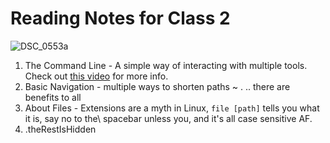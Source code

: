# Reading Notes for Class 2

![DSC_0553a](https://user-images.githubusercontent.com/81983821/182424439-cfc75cc8-0659-41f2-927f-e33a2e097faf.jpg)


1. The Command Line - A simple way of interacting with multiple tools. Check out [this video](https://youtu.be/I4EWvMFj37g) for more info.
2. Basic Navigation - multiple ways to shorten paths ~ . .. there are benefits to all
3. About Files - Extensions are a myth in Linux,  `file [path]` tells you what it is, say no to the\ spacebar unless you\, and it's all case sensitive AF. 
4. .theRestIsHidden
